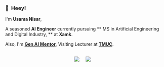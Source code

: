 

### 👋&nbsp;&nbsp;Heey!

I'm **Usama Nisar**, 

A seasoned **AI Engineer** currently pursuing ** MS in Artificial Engineering and Digital Industry, ** at **Xamk**.

Also, I'm **[Gen AI Mentor](https://Genai.works)**, Visiting Lecturer at **[TMUC](https://TMUC.edu,ok)**.
<br><br>


<p align='center'>
  <a href="https://www.linkedin.com/in/usama-nisar/"><img src="https://img.shields.io/badge/linkedin-%230077B5.svg?&style=for-the-badge&logo=linkedin&logoColor=white" /></a>&nbsp;&nbsp;&nbsp;&nbsp;
  <a href="mailto:usamanisarkhan85@gmail.com?subject=Olá%20Stefany"><img src="https://img.shields.io/badge/gmail-%23D14836.svg?&style=for-the-badge&logo=gmail&logoColor=white" /></a>&nbsp;&nbsp;&nbsp;&nbsp;

</p>

